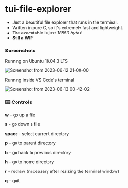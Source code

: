 # tui-file-explorer

- Just a beautiful file explorer that runs in the terminal.
- Written in pure C, so it's extremely fast and lightweight.
- The executable is just *18560 bytes*!
- **Still a WIP**

### Screenshots

Running on Ubuntu 18.04.3 LTS

![Screenshot from 2023-06-12 21-00-00](https://github.com/hathibelagal-dev/tui-file-explorer/assets/42626106/15836081-98e4-4d01-9f3a-171b4eafb9bc)

Running inside VS Code's terminal

![Screenshot from 2023-06-13 00-42-02](https://github.com/hathibelagal-dev/tui-file-explorer/assets/42626106/74879182-ed55-4ed1-b918-2d73e9a80392)

### ⌨️ Controls

**w** - go up a file

**s** - go down a file

**space** - select current directory

**p** - go to parent directory

**b** - go back to previous directory

**h** - go to home directory

**r** - redraw (necessary after resizing the terminal window)

**q** - quit

